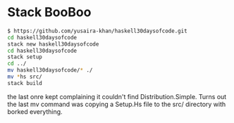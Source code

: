 # Stack  BooBoo
```bash
$ https://github.com/yusaira-khan/haskell30daysofcode.git
cd haskell30daysofcode
stack new haskell30daysofcode
cd haskell30daysofcode
stack setup
cd ../
mv haskell30daysofcode/* ./
mv *hs src/
stack build
```
the last onre kept complaining it couldn't find Distribution.Simple. Turns out the last mv command was copying a Setup.Hs file to the src/ directory with borked everything. 
